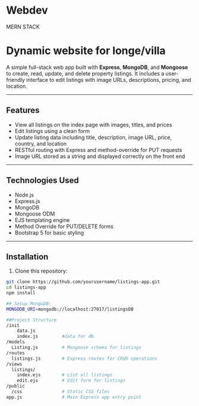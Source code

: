 # Webdev
MERN STACK

# Dynamic website for longe/villa
A simple full-stack web app built with **Express**, **MongoDB**, and **Mongoose** to create, read, update, and delete property listings. It includes a user-friendly interface to edit listings with image URLs, descriptions, pricing, and location.

---

## Features

- View all listings on the index page with images, titles, and prices
- Edit listings using a clean form
- Update listing data including title, description, image URL, price, country, and location
- RESTful routing with Express and method-override for PUT requests
- Image URL stored as a string and displayed correctly on the front end

---

## Technologies Used

- Node.js
- Express.js
- MongoDB
- Mongoose ODM
- EJS templating engine
- Method Override for PUT/DELETE forms
- Bootstrap 5 for basic styling

---

## Installation

1. Clone this repository:

```bash
git clone https://github.com/yourusername/listings-app.git
cd listings-app
npm install

## Setup MongoDB: 
MONGODB_URI=mongodb://localhost:27017/listingsDB

##Project Structure
/init
    data.js
    index.js         #data for db
/models
  Listing.js         # Mongoose schema for listings
/routes
  listings.js        # Express routes for CRUD operations
/views
  listings/
    index.ejs        # List all listings
    edit.ejs         # Edit form for listings
/public
  /css               # Static CSS files
app.js               # Main Express app entry point





